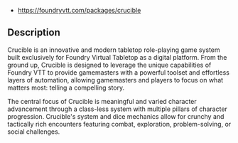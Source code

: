 
- https://foundryvtt.com/packages/crucible


## Description

Crucible is an innovative and modern tabletop role-playing game system built exclusively for Foundry Virtual Tabletop as a digital platform. From the ground up, Crucible is designed to leverage the unique capabilities of Foundry VTT to provide gamemasters with a powerful toolset and effortless layers of automation, allowing gamemasters and players to focus on what matters most: telling a compelling story.

The central focus of Crucible is meaningful and varied character advancement through a class-less system with multiple pillars of character progression. Crucible's system and dice mechanics allow for crunchy and tactically rich encounters featuring combat, exploration, problem-solving, or social challenges.
